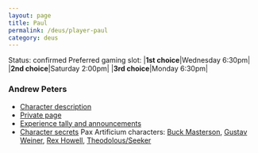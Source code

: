 ```yaml
---
layout: page
title: Paul
permalink: /deus/player-paul
category: deus
---
```

Status: confirmed
Preferred gaming slot:
|__1st choice__|Wednesday 6:30pm|
|__2nd choice__|Saturday 2:00pm|
|__3rd choice__|Monday 6:30pm|
### Andrew Peters
* [Character description](char-public-paul)
* [Private page](char-private-paul)
* [Experience tally and announcements](announce-paul)
* [Character secrets](char-secrets-paul)
Pax Artificium characters: [Buck Masterson](/pax/pcs/buck.html), [Gustav Weiner](/pax/pcs/gustav.html), [Rex Howell](/pax/pcs/rex.html), [Theodolous/Seeker](/pax/pcs/theodolous.html)

